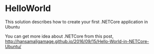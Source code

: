 # HelloWorld
This solution describes how to create your first .NETCore application in Ubuntu

You can get more idea about .NETCore from this post, http://hansamaligamage.github.io/2016/09/15/Hello-World-in-NETCore-Ubuntu/
